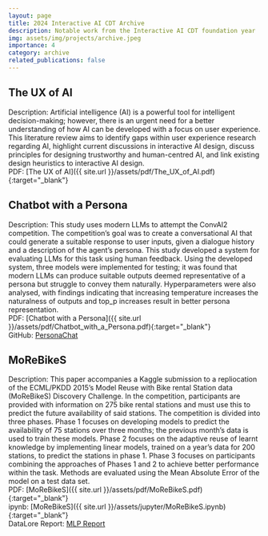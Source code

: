 ```yaml
---
layout: page
title: 2024 Interactive AI CDT Archive
description: Notable work from the Interactive AI CDT foundation year
img: assets/img/projects/archive.jpeg
importance: 4
category: archive
related_publications: false
---
```


## The UX of AI

Description: Artificial intelligence (AI) is a powerful tool for intelligent decision-making; however, there is an
urgent need for a better understanding of how AI can be developed with a focus on user experience. This literature
review aims to identify gaps within user experience research regarding AI, highlight current discussions in interactive
AI design, discuss principles for designing trustworthy and human-centred AI, and link existing design heuristics to
interactive AI design. \
PDF: [The UX of AI]({{ site.url }}/assets/pdf/The_UX_of_AI.pdf){:target="\_blank"}

## Chatbot with a Persona

Description: This study uses modern LLMs to attempt the ConvAI2 competition. The competition’s goal was to create a
conversational AI that could generate a suitable response to user inputs, given a dialogue history and a description of
the agent’s persona. This study developed a system for evaluating LLMs for this task using human feedback. Using the
developed system, three models were implemented for testing; it was found that modern LLMs can produce suitable outputs
deemed representative of a persona but struggle to convey them naturally. Hyperparameters were also analysed, with
findings indicating that increasing temperature increases the naturalness of outputs and top_p increases result in
better persona representation. \
PDF: [Chatbot with a Persona]({{ site.url }}/assets/pdf/Chatbot_with_a_Persona.pdf){:target="\_blank"} \
GitHub: [PersonaChat](https://github.com/jackjburnett/PersonaChat)

## MoReBikeS

Description: This paper accompanies a Kaggle submission to a repliocation of the ECML/PKDD 2015’s Model Reuse with Bike
rental Station data (MoReBikeS) Discovery Challenge. In the competition, participants are provided with information on
275 bike rental stations and must use this to predict the future availability of said stations. The competition is
divided into three phases. Phase 1 focuses on developing models to predict the availability of 75 stations over three
months; the previous month’s data is used to train these models. Phase 2 focuses on the adaptive reuse of learnt
knowledge by implementing linear models, trained on a year’s data for 200 stations, to predict the stations in phase 1.
Phase 3 focuses on participants combining the approaches of Phases 1 and 2 to achieve better performance within the
task. Methods are evaluated using the Mean Absolute Error of the model on a test data set. \
PDF: [MoReBikeS]({{ site.url }}/assets/pdf/MoReBikeS.pdf){:target="\_blank"} \
ipynb: [MoReBikeS]({{ site.url }}/assets/jupyter/MoReBikeS.ipynb){:target="\_blank"} \
DataLore Report: [MLP Report](https://datalore.jetbrains.com/report/static/xpFJ0NI0hLRUqjTY7AiDhW/gJfzOP9X0rRh0OeSLzSlyr)
